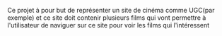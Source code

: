 Ce projet à pour but de représenter un site de cinéma comme UGC(par exemple) et ce site doit contenir plusieurs films qui vont permettre à l'utilisateur de naviguer sur ce site pour voir les films qui l'intéressent
